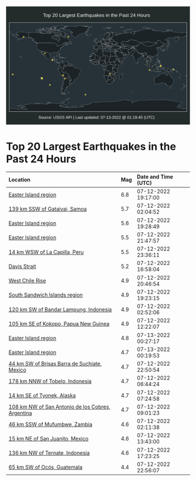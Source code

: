 ![Map](./map.png)

# Top 20 Largest Earthquakes in the Past 24 Hours

| Location | Mag | Date and Time (UTC) |
|:---|:---|:---|
| [Easter Island region](https://earthquake.usgs.gov/earthquakes/eventpage/us6000i1wg) | 6.8 | 07-12-2022 19:17:00 |
| [139 km SSW of Gataivai, Samoa](https://earthquake.usgs.gov/earthquakes/eventpage/us6000i1q3) | 5.7 | 07-12-2022 02:04:52 |
| [Easter Island region](https://earthquake.usgs.gov/earthquakes/eventpage/us6000i1wq) | 5.6 | 07-12-2022 19:28:49 |
| [Easter Island region](https://earthquake.usgs.gov/earthquakes/eventpage/us6000i1xv) | 5.5 | 07-12-2022 21:47:57 |
| [14 km WSW of La Capilla, Peru](https://earthquake.usgs.gov/earthquakes/eventpage/us6000i1yw) | 5.5 | 07-12-2022 23:36:11 |
| [Davis Strait](https://earthquake.usgs.gov/earthquakes/eventpage/us6000i1vl) | 5.2 | 07-12-2022 16:58:04 |
| [West Chile Rise](https://earthquake.usgs.gov/earthquakes/eventpage/us6000i1xb) | 4.9 | 07-12-2022 20:46:54 |
| [South Sandwich Islands region](https://earthquake.usgs.gov/earthquakes/eventpage/us6000i1wj) | 4.9 | 07-12-2022 19:23:15 |
| [120 km SW of Bandar Lampung, Indonesia](https://earthquake.usgs.gov/earthquakes/eventpage/us6000i1qa) | 4.9 | 07-12-2022 02:52:06 |
| [105 km SE of Kokopo, Papua New Guinea](https://earthquake.usgs.gov/earthquakes/eventpage/us6000i1su) | 4.9 | 07-12-2022 12:22:07 |
| [Easter Island region](https://earthquake.usgs.gov/earthquakes/eventpage/us6000i1zf) | 4.8 | 07-13-2022 00:27:17 |
| [Easter Island region](https://earthquake.usgs.gov/earthquakes/eventpage/us6000i1zh) | 4.7 | 07-13-2022 00:19:53 |
| [44 km SW of Brisas Barra de Suchiate, Mexico](https://earthquake.usgs.gov/earthquakes/eventpage/us6000i1yg) | 4.7 | 07-12-2022 22:50:54 |
| [178 km NNW of Tobelo, Indonesia](https://earthquake.usgs.gov/earthquakes/eventpage/us6000i1ri) | 4.7 | 07-12-2022 06:44:24 |
| [14 km SE of Tyonek, Alaska](https://earthquake.usgs.gov/earthquakes/eventpage/ak0228vb1a7q) | 4.7 | 07-12-2022 07:24:58 |
| [108 km NW of San Antonio de los Cobres, Argentina](https://earthquake.usgs.gov/earthquakes/eventpage/us6000i1s4) | 4.7 | 07-12-2022 09:01:23 |
| [46 km SSW of Mufumbwe, Zambia](https://earthquake.usgs.gov/earthquakes/eventpage/us6000i1q5) | 4.6 | 07-12-2022 02:11:38 |
| [15 km NE of San Juanito, Mexico](https://earthquake.usgs.gov/earthquakes/eventpage/us6000i1t1) | 4.6 | 07-12-2022 13:43:00 |
| [136 km NW of Ternate, Indonesia](https://earthquake.usgs.gov/earthquakes/eventpage/us6000i1vn) | 4.6 | 07-12-2022 17:23:25 |
| [65 km SW of Ocós, Guatemala](https://earthquake.usgs.gov/earthquakes/eventpage/us6000i1yh) | 4.4 | 07-12-2022 22:56:07 |
